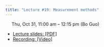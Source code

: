 ```yaml
---
title: "Lecture #19: Measurement methods"
---
```


&nbsp;&nbsp;&nbsp;&nbsp;&nbsp;Thu, Oct 31, 11:00 am – 12:15 pm (Bo Guo)

- [Lecture slides: [PDF]]() 
- [Recording: [Video]]()
